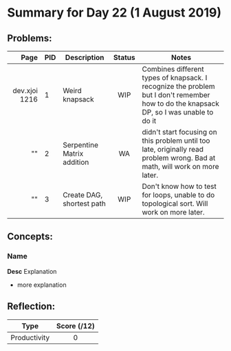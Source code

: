 # Summary for Day 22 (1 August 2019)

## Problems:
|  Page  |  PID  |  Description  |  Status  | Notes |
|-------:|-------|---------------|:--------:|-------|
  dev.xjoi 1216 | 1 | Weird knapsack | WIP | Combines different types of knapsack. I recognize the problem but I don't remember how to do the knapsack DP, so I was unable to do it
""|  2  | Serpentine Matrix addition | WA | didn't start focusing on this problem until too late, originally read problem wrong. Bad at math, will work on more later. 
""  | 3 | Create DAG, shortest path | WIP | Don't know how to test for loops, unable to do topological sort. Will work on more later.

## Concepts:
### Name
**Desc**
Explanation
  - more explanation

## Reflection:
|  Type  |  Score (/12)  |
|--------|:-------------:|
Productivity | 0

